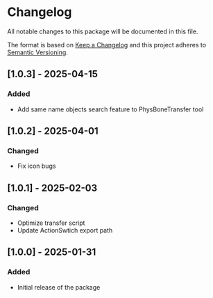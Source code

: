 # Changelog
All notable changes to this package will be documented in this file.

The format is based on [Keep a Changelog](http://keepachangelog.com/en/1.0.0/)
and this project adheres to [Semantic Versioning](http://semver.org/spec/v2.0.0.html).

## [1.0.3] - 2025-04-15
### Added
- Add same name objects search feature to PhysBoneTransfer tool

## [1.0.2] - 2025-04-01
### Changed
- Fix icon bugs

## [1.0.1] - 2025-02-03
### Changed
- Optimize transfer script
- Update ActionSwtich export path

## [1.0.0] - 2025-01-31
### Added
- Initial release of the package
